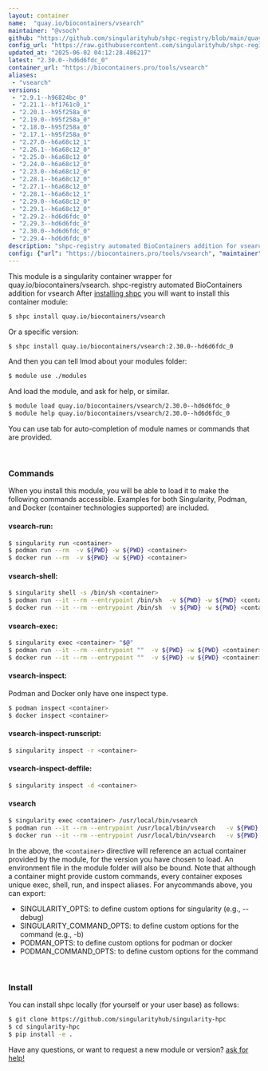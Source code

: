 ```yaml
---
layout: container
name:  "quay.io/biocontainers/vsearch"
maintainer: "@vsoch"
github: "https://github.com/singularityhub/shpc-registry/blob/main/quay.io/biocontainers/vsearch/container.yaml"
config_url: "https://raw.githubusercontent.com/singularityhub/shpc-registry/main/quay.io/biocontainers/vsearch/container.yaml"
updated_at: "2025-06-02 04:12:28.486217"
latest: "2.30.0--hd6d6fdc_0"
container_url: "https://biocontainers.pro/tools/vsearch"
aliases:
 - "vsearch"
versions:
 - "2.9.1--h96824bc_0"
 - "2.21.1--hf1761c0_1"
 - "2.20.1--h95f258a_0"
 - "2.19.0--h95f258a_0"
 - "2.18.0--h95f258a_0"
 - "2.17.1--h95f258a_0"
 - "2.27.0--h6a68c12_1"
 - "2.26.1--h6a68c12_0"
 - "2.25.0--h6a68c12_0"
 - "2.24.0--h6a68c12_0"
 - "2.23.0--h6a68c12_0"
 - "2.28.1--h6a68c12_0"
 - "2.27.1--h6a68c12_0"
 - "2.28.1--h6a68c12_1"
 - "2.29.0--h6a68c12_0"
 - "2.29.1--h6a68c12_0"
 - "2.29.2--hd6d6fdc_0"
 - "2.29.3--hd6d6fdc_0"
 - "2.30.0--hd6d6fdc_0"
 - "2.29.4--hd6d6fdc_0"
description: "shpc-registry automated BioContainers addition for vsearch"
config: {"url": "https://biocontainers.pro/tools/vsearch", "maintainer": "@vsoch", "description": "shpc-registry automated BioContainers addition for vsearch", "latest": {"2.30.0--hd6d6fdc_0": "sha256:0e57b8ef3e4e7947ebdd6b1dd88a3696ce883ec664cae0cd29606e661f6ad1fb"}, "tags": {"2.9.1--h96824bc_0": "sha256:3d96497fa5360f15f24079ec865dddb4ec7d50d4e7eed5ef17aba4758e4434e5", "2.21.1--hf1761c0_1": "sha256:9263eefb7cae8774850c82c958c2afa0b55f5d8e57ddeb5142b72ecfef3870a5", "2.20.1--h95f258a_0": "sha256:bbdff0cf8ef6349001c1dec752906b49681ee56b84bf3e50bd5c858fab206a18", "2.19.0--h95f258a_0": "sha256:cc0e7d61953a4f56e7b0e0f3600664d66dfb75976b5bc145059b906579351c34", "2.18.0--h95f258a_0": "sha256:8df52d62144e949a96d66dc18e1c91f3a8670513b67be5aab417662b7ad61d8e", "2.17.1--h95f258a_0": "sha256:f3a9df446c426f2d5417273d0d6b35a7e40ec814d8f771f5536b83adb53c2847", "2.27.0--h6a68c12_1": "sha256:52c23e6e9aa74f7a996011b20bb23a5d1bd3a54884161dc00efe4466695f725b", "2.26.1--h6a68c12_0": "sha256:38ab0f9bbf0300cc63e218cc08e6f9a2321ee9f8bc661b5e5d95e510457dfa16", "2.25.0--h6a68c12_0": "sha256:55aa4a4720c2ec7e7828d75647a9ccb11f29afbd4929749eac4e6ecae5de408e", "2.24.0--h6a68c12_0": "sha256:65af905a3a4da237d639b557efe3c107d1b34774db00edb9bac1559840d0f42e", "2.23.0--h6a68c12_0": "sha256:5df56a26fa9b79ce3dea0d607a1442b9a102a85cf23e25b0c6f1257153656120", "2.28.1--h6a68c12_0": "sha256:e040e8f05ae1b0ec64c421f2ed464e18230c9ffdc1b99d65557f425b2b36c8f4", "2.27.1--h6a68c12_0": "sha256:6f98cbfca59b1eba2bfe2444723173d6fb5832c6e558ce5d2a3e312da6cc8669", "2.28.1--h6a68c12_1": "sha256:215cda8c7c268ec0b2d86b642a6e1ffb0feefddcfd1cb43dd2bc6fecb215f526", "2.29.0--h6a68c12_0": "sha256:f37b597237dce64acb8da1dcd2c3fb8eac3d369092b1f8923af5a643ea13da4b", "2.29.1--h6a68c12_0": "sha256:bdd02e8c157650b1fbc6a2670b933af0c675cb35504948bc1abf384d1d6c8077", "2.29.2--hd6d6fdc_0": "sha256:bd72013f1a0600af1de85f059a8d1cc46f143eee505c32bacc616b81f643b7b0", "2.29.3--hd6d6fdc_0": "sha256:c4dbbab2a62803b3983556750314f1aad1e396c6c213d98bebb1a0bce59948eb", "2.30.0--hd6d6fdc_0": "sha256:0e57b8ef3e4e7947ebdd6b1dd88a3696ce883ec664cae0cd29606e661f6ad1fb", "2.29.4--hd6d6fdc_0": "sha256:00e3b0b26a12f43c11100a7c7e7aa42f74c869f1277df5c2e4c4b939aefcd8e0"}, "docker": "quay.io/biocontainers/vsearch", "aliases": {"vsearch": "/usr/local/bin/vsearch"}}
---
```


This module is a singularity container wrapper for quay.io/biocontainers/vsearch.
shpc-registry automated BioContainers addition for vsearch
After [installing shpc](#install) you will want to install this container module:


```bash
$ shpc install quay.io/biocontainers/vsearch
```

Or a specific version:

```bash
$ shpc install quay.io/biocontainers/vsearch:2.30.0--hd6d6fdc_0
```

And then you can tell lmod about your modules folder:

```bash
$ module use ./modules
```

And load the module, and ask for help, or similar.

```bash
$ module load quay.io/biocontainers/vsearch/2.30.0--hd6d6fdc_0
$ module help quay.io/biocontainers/vsearch/2.30.0--hd6d6fdc_0
```

You can use tab for auto-completion of module names or commands that are provided.

<br>

### Commands

When you install this module, you will be able to load it to make the following commands accessible.
Examples for both Singularity, Podman, and Docker (container technologies supported) are included.

#### vsearch-run:

```bash
$ singularity run <container>
$ podman run --rm  -v ${PWD} -w ${PWD} <container>
$ docker run --rm  -v ${PWD} -w ${PWD} <container>
```

#### vsearch-shell:

```bash
$ singularity shell -s /bin/sh <container>
$ podman run --it --rm --entrypoint /bin/sh  -v ${PWD} -w ${PWD} <container>
$ docker run --it --rm --entrypoint /bin/sh  -v ${PWD} -w ${PWD} <container>
```

#### vsearch-exec:

```bash
$ singularity exec <container> "$@"
$ podman run --it --rm --entrypoint ""  -v ${PWD} -w ${PWD} <container> "$@"
$ docker run --it --rm --entrypoint ""  -v ${PWD} -w ${PWD} <container> "$@"
```

#### vsearch-inspect:

Podman and Docker only have one inspect type.

```bash
$ podman inspect <container>
$ docker inspect <container>
```

#### vsearch-inspect-runscript:

```bash
$ singularity inspect -r <container>
```

#### vsearch-inspect-deffile:

```bash
$ singularity inspect -d <container>
```


#### vsearch

```bash
$ singularity exec <container> /usr/local/bin/vsearch
$ podman run --it --rm --entrypoint /usr/local/bin/vsearch   -v ${PWD} -w ${PWD} <container> -c " $@"
$ docker run --it --rm --entrypoint /usr/local/bin/vsearch   -v ${PWD} -w ${PWD} <container> -c " $@"
```



In the above, the `<container>` directive will reference an actual container provided
by the module, for the version you have chosen to load. An environment file in the
module folder will also be bound. Note that although a container
might provide custom commands, every container exposes unique exec, shell, run, and
inspect aliases. For anycommands above, you can export:

 - SINGULARITY_OPTS: to define custom options for singularity (e.g., --debug)
 - SINGULARITY_COMMAND_OPTS: to define custom options for the command (e.g., -b)
 - PODMAN_OPTS: to define custom options for podman or docker
 - PODMAN_COMMAND_OPTS: to define custom options for the command

<br>

### Install

You can install shpc locally (for yourself or your user base) as follows:

```bash
$ git clone https://github.com/singularityhub/singularity-hpc
$ cd singularity-hpc
$ pip install -e .
```

Have any questions, or want to request a new module or version? [ask for help!](https://github.com/singularityhub/singularity-hpc/issues)